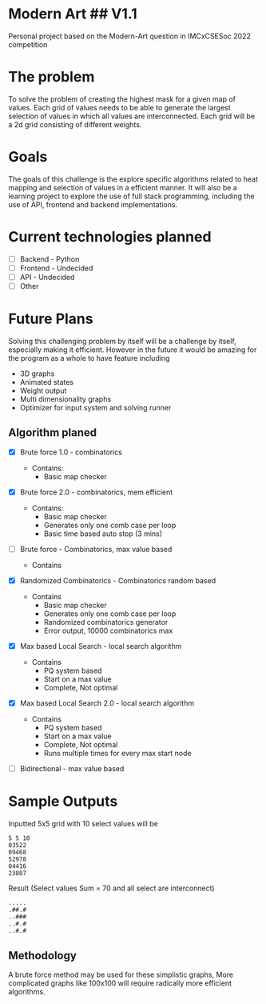 # Modern Art ## V1.1
 Personal project based on the Modern-Art question in IMCxCSESoc 2022 competition 


# The problem
 To solve the problem of creating the highest mask for a given map of values. 
 Each grid of values needs to be able to generate the largest selection of values in which all values are interconnected. 
 Each grid will be a 2d grid consisting of different weights.

# Goals
 The goals of this challenge is the explore specific algorithms related to heat mapping and selection of values in a efficient manner. 
 It will also be a learning project to explore the use of full stack programming, including the use of API, frontend and backend implementations.

# Current technologies planned
- [ ] Backend - Python
- [ ] Frontend - Undecided 
- [ ] API - Undecided
- [ ] Other

# Future Plans
 Solving this challenging problem by itself will be a challenge by itself, especially making it efficient. 
 However in the future it would be amazing for the program as a whole to have feature including

- 3D graphs
- Animated states
- Weight output
- Multi dimensionality graphs 
- Optimizer for input system and solving runner

## Algorithm planed

- [X] Brute force 1.0 - combinatorics
  - Contains: 
    - Basic map checker 

- [X] Brute force 2.0 - combinatorics, mem efficient 
  - Contains: 
    - Basic map checker 
    - Generates only one comb case per loop
    - Basic time based auto stop (3 mins)

- [ ] Brute force - Combinatorics, max value based
  - Contains

- [X] Randomized Combinatorics - Combinatorics random based
  - Contains
    - Basic map checker 
    - Generates only one comb case per loop
    - Randomized combinatorics generator
    - Error output, 10000 combinatorics max

- [X] Max based Local Search - local search algorithm
  - Contains
    - PQ system based
    - Start on a max value 
    - Complete, Not optimal

- [X] Max based Local Search 2.0 - local search algorithm
  - Contains
    - PQ system based
    - Start on a max value 
    - Complete, Not optimal
    - Runs multiple times for every max start node 
  
- [ ] Bidirectional - max value based 

# Sample Outputs 

Inputted 5x5 grid with 10 select values will be 

```
5 5 10
03522
09468
52978
04416
23807
```

Result (Select values Sum = 70 and all select are interconnect)
```
.....
.##.#
..###
..#.#
..#.#
```

## Methodology
A brute force method may be used for these simplistic graphs, More complicated graphs like 100x100 will require radically more efficient algorithms.